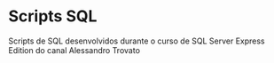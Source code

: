 # Scripts SQL
 Scripts de SQL desenvolvidos durante o curso de SQL Server Express Edition do canal Alessandro Trovato 
